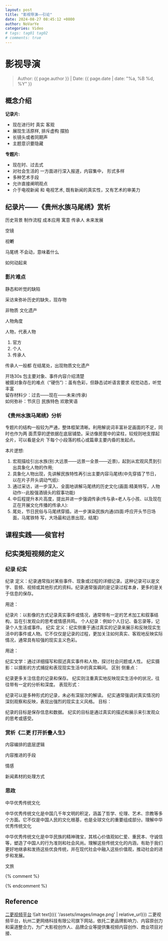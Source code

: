 ```yaml
---
layout: post
title: "影视导演——引论"
date: 2024-08-27 08:45:12 +0800
author: NoVarYe
categories: Video
# tags: tag01 tag02
# comments: true
---
```


# 影视导演

> Author: {{ page.author }} | Date: {{ page.date |  date: "%a, %B  %d, %Y" }}

## 概念介绍

**记录片:**

- 现在进行时 真实 客观
- 展现生活原样, 排斥虚构 摆拍
- 长镜头或者同期声
- 主题意识要隐藏

**专题片:**

- 现在时、过去式
- 对社会生活的 一方面进行深入报道，内容集中， 形式多样
- 多种艺术手段
- 允许直接阐明观点
- 介于电视新闻 和 电视艺术, 既有新闻的真实性，又有艺术的审美力


## 纪录片——《贵州水族马尾绣》赏析

历史背景
制作流程
成本应用 寓意
传承人 未来发展

空镜

视**听**

马尾绣 不会动，意味着什么

如何动起来

### 影片难点

静态和听觉的缺陷

采访来弥补历史的缺失，现存物

非物质 文化遗产

人物角度

人物，代表人物
1. 官方
2. 个人
3. 传承人

传承人一般都 在结尾处，出现物质文化遗产


开场30s 包主要对象、事件内容介绍清楚 </br>
被摄对象存在的难点（“硬伤”）：虽有色彩，但静态试听语言要求 视觉动态，听觉丰富</br>
留存材料少：过去——现在——未来(传承) </br>
如何弥补：节庆日 民族特色 欢歌笑语

### 《贵州水族马尾绣》分析

专题片的结构一般较为严通，整体框架清晰。利用解说词丰富补足画面的不足，同时也作为两
面贯穿的逻依据在底层铺垫。采访像房屋中的梁柱，较规则地支撑起全片，可以看是全片
下每个小段落的核心或篇章主要内昏的发起点。

本片逻想:
1. 宏观描绘引出水族(别:大远景——远景一全景——近景)，起到从宏观风贯到引出具象化人物的作用;
2. 具象化人物出现，先讲解民族特性再引出主要内容马尾绣(中先穿插了节日，以在片子开头调动气纸):
3. 通过采访，进一步深入、全面地讲解马尾绣的历史文化(画面:精美特写，人物动作--此股强酒镜头的叙事功能)
4. 中后程提升本片高度，提出并进一步强调传承(传与承=老人与小孩、以及现在正在开展文化传播的传承人):
5. 尾处，节日民俗与马尾绣穿插，进一步演染民族内通(四面:呼应开头节日场面，马尾铁特
写，大场最和远景出现，结尾)

## 课程实践——侯官村

## 纪实类短视频的定义

### 纪录 纪实

纪录
定义：纪录通常指对某些事件、现象或过程的详细记录。这种记录可以是文字、音频、视频或其他形式的资料。纪录通常强调的是记录过程本身，更多的是关于信息的保存。

用途：

纪录片：以影像的方式记录真实事件或情况，通常带有一定的艺术加工和叙事结构，旨在引发观众的思考或情感共鸣。
个人纪录：例如个人日记、备忘录等，记录个人生活或事件。
纪实
定义：纪实侧重于通过真实的记录来展示和反映现实生活中的事件或人物。它不仅仅是记录的过程，更加关注如何真实、客观地反映实际情况，通常具有较强的现实主义色彩。

用途：

纪实文学：通过详细描写和叙述真实事件和人物，探讨社会问题或人性。
纪实摄影：以摄影的方式捕捉和表现现实生活中的真实瞬间。
区别
侧重点：

纪录更多关注信息的记录和保存。
纪实则注重真实地反映现实生活中的状况，往往带有一定的分析和深度。
表现形式：

纪录可以是多种形式的记录，未必有深层次的解读。
纪实通常强调对真实情况的深刻观察和反映，表现出强烈的现实主义风格。
目标：

纪录的目标是保存信息和数据。
纪实的目标是通过真实的描述和展示来引发观众的思考或感受。


### 赏析《二更 打开折叠人生》

内容编排的底层逻辑

内容推进的手段

情感

新闻素材的处理方式


### 思政

中华优秀传统文化

中华优秀传统文化是中国几千年文明的积淀，涵盖了哲学、伦理、艺术、宗教等多个方面。它不仅是中国人民的文化根基，也是全球文化的重要组成部分。理解中华优秀传统文化

中华优秀传统文化是中华民族的精神瑰宝，其核心价值观如仁爱、重民本、守诚信等，塑造了中国人的行为准则和社会风尚。理解这些传统文化的内涵，有助于我们更好地继承和发扬这些优良传统，并在现代社会中融入这些价值观，推动社会的进步和发展。

文旅


{% comment %}

{% endcomment %}

## Reference

[二更视频平台](https://www.ergengtv.com/)
![alt text]({{ '/assets/images/image.png' | relative_url}})
二更视频平台，杭州二更网络科技有限公司旗下网站，依托二更品牌影响力、内容原创力和渠道整合力，为广大影视创作人、品牌企业等提供集视频内容创作、商业项目对接、
